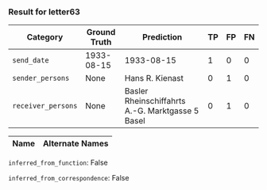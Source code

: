 ### Result for letter63
| Category          | Ground Truth | Prediction | TP | FP | FN |
|------------------|--------------|------------|----|----|----|
| `send_date`        | 1933-08-15 | 1933-08-15 | 1 | 0 | 0 |
| `sender_persons`  | None | Hans R. Kienast | 0 | 1 | 0 |
| `receiver_persons` | None | Basler Rheinschiffahrts A.-G. Marktgasse 5 Basel | 0 | 1 | 0 |

| Name | Alternate Names |
| --- | --- |

`inferred_from_function`: False

`inferred_from_correspondence`: False

